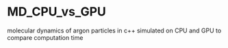 # MD_CPU_vs_GPU
molecular dynamics of argon particles in c++ simulated on CPU and GPU to compare computation time

